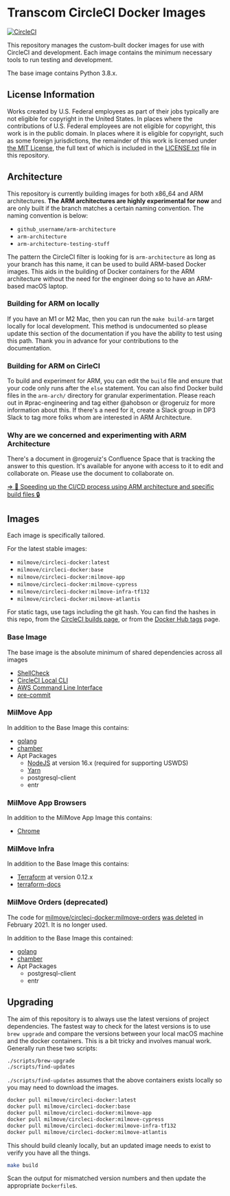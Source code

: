 # Transcom CircleCI Docker Images

[![CircleCI](https://dl.circleci.com/status-badge/img/gh/transcom/circleci-docker/tree/main.svg?style=svg)](https://dl.circleci.com/status-badge/redirect/gh/transcom/circleci-docker/tree/main)

This repository manages the custom-built docker images for use with CircleCI and development. Each image contains the minimum necessary tools to run testing and development.

The base image contains Python 3.8.x.

## License Information

Works created by U.S. Federal employees as part of their jobs typically are not eligible for copyright in the United
States. In places where the contributions of U.S. Federal employees are not eligible for copyright, this work is in
the public domain. In places where it is eligible for copyright, such as some foreign jurisdictions, the remainder of
this work is licensed under [the MIT License](https://opensource.org/licenses/MIT), the full text of which is included
in the [LICENSE.txt](./LICENSE.txt) file in this repository.

## Architecture

This repository is currently building images for both x86_64 and ARM
architectures. **The ARM architectures are highly experimental for now** and are
only built if the branch matches a certain naming convention. The naming
convention is below:

* `github_username/arm-architecture`
* `arm-architecture`
* `arm-architecture-testing-stuff`

The pattern the CircleCI filter is looking for is `arm-architecture` as long as
your branch has this name, it can be used to build ARM-based Docker images. This
aids in the building of Docker containers for the ARM architecture without the
need for the engineer doing so to have an ARM-based macOS laptop.

### Building for ARM on locally

If you have an M1 or M2 Mac, then you can run the `make build-arm` target
locally for local development. This method is undocumented so please update this
section of the documentation if you have the ability to test using this path.
Thank you in advance for your contributions to the documentation.

### Building for ARM on CirleCI

To build and experiment for ARM, you can edit the `build` file and ensure that
your code only runs after the `else` statement. You can also find Docker build
files in the `arm-arch/` directory for granular experimentation. Please reach
out in #prac-engineering and tag either @ahobson or @rogeruiz for more
information about this. If there's a need for it, create a Slack group in DP3
Slack to tag more folks whom are interested in ARM Architecture.

### Why are we concerned and experimenting with ARM Architecture

There's a document in @rogeruiz's Confluence Space that is tracking the answer
to this question. It's available for anyone with access to it to edit and
collaborate on. Please use the document to collaborate on.

[=> 💨 Speeding up the CI/CD process using ARM architecture and specific build files 🔒](https://dp3.atlassian.net/wiki/spaces/~721089227/pages/1968734312/Speeding+up+the+CI+CD+process+using+ARM+architecture+and+specific+build+files)

## Images

Each image is specifically tailored.

For the latest stable images:

* `milmove/circleci-docker:latest`
* `milmove/circleci-docker:base`
* `milmove/circleci-docker:milmove-app`
* `milmove/circleci-docker:milmove-cypress`
* `milmove/circleci-docker:milmove-infra-tf132`
* `milmove/circleci-docker:milmove-atlantis`

For static tags, use tags including the git hash. You can find the hashes in this repo, from the [CircleCI builds page](https://circleci.com/gh/milmove/circleci-docker/tree/main), or from the [Docker Hub tags](https://hub.docker.com/r/milmove/circleci-docker/tags/) page.

### Base Image

The base image is the absolute minimum of shared dependencies across all images

* [ShellCheck](https://www.shellcheck.net/)
* [CircleCI Local CLI](https://circleci.com/docs/2.0/local-cli/)
* [AWS Command Line Interface](https://aws.amazon.com/cli/)
* [pre-commit](http://pre-commit.com/)

### MilMove App

In addition to the Base Image this contains:

* [golang](https://go.dev/)
* [chamber](https://github.com/segmentio/chamber)
* Apt Packages
  * [NodeJS](https://nodejs.org/en/) at version 16.x (required for supporting USWDS)
  * [Yarn](https://yarnpkg.com/)
  * postgresql-client
  * entr

### MilMove App Browsers

In addition to the MilMove App Image this contains:

* [Chrome](https://www.google.com/chrome/)

### MilMove Infra

In addition to the Base Image this contains:

* [Terraform](https://www.terraform.io/) at version 0.12.x
* [terraform-docs](https://github.com/segmentio/terraform-docs)

### MilMove Orders (deprecated)

The code for [milmove/circleci-docker:milmove-orders](https://github.com/transcom/circleci-docker/tree/db683d4df0175a6048e6ef97d872402fe72269dc/milmove-orders) [was deleted](https://github.com/transcom/circleci-docker/pull/85) in February 2021. It is no longer used.

In addition to the Base Image this contained:

* [golang](https://go.dev/)
* [chamber](https://github.com/segmentio/chamber)
* Apt Packages
  * postgresql-client
  * entr

## Upgrading

The aim of this repository is to always use the latest versions of project dependencies. The fastest way to check
for the latest versions is to use `brew upgrade` and compare the versions between your local macOS machine and the
docker containers. This is a bit tricky and involves manual work. Generally run these two scripts:

```sh
./scripts/brew-upgrade
./scripts/find-updates
```

`./scripts/find-updates` assumes that the above containers exists locally so you may need to download the images.

```sh
docker pull milmove/circleci-docker:latest
docker pull milmove/circleci-docker:base
docker pull milmove/circleci-docker:milmove-app
docker pull milmove/circleci-docker:milmove-cypress
docker pull milmove/circleci-docker:milmove-infra-tf132
docker pull milmove/circleci-docker:milmove-atlantis

```

This should build cleanly locally, but an updated image needs to exist to verify you have all the things.

```sh
make build
```

Scan the output for mismatched version numbers and then update the appropriate `Dockerfile`s.
